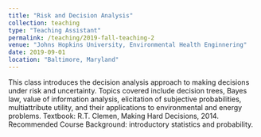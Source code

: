```yaml
---
title: "Risk and Decision Analysis"
collection: teaching
type: "Teaching Assistant"
permalink: /teaching/2019-fall-teaching-2
venue: "Johns Hopkins University, Environmental Health Enginnering"
date: 2019-09-01
location: "Baltimore, Maryland"
---
```


This class introduces the decision analysis approach to making decisions under risk and uncertainty.
Topics covered include decision trees, Bayes law, value of information analysis, elicitation of subjective
probabilities, multiattribute utility, and their applications to environmental and energy problems.
Textbook: R.T. Clemen, Making Hard Decisions, 2014. Recommended Course Background: introductory
statistics and probability.
